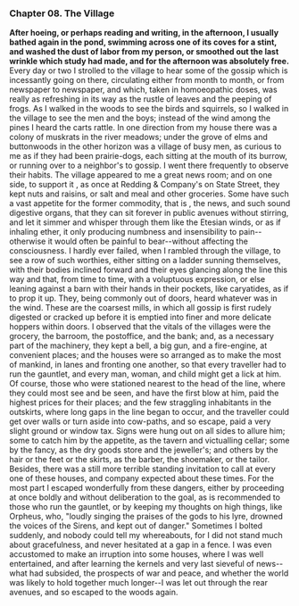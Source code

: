 ### Chapter 08. The Village

**After hoeing, or perhaps reading and writing, in the afternoon, I usually bathed again in the pond, swimming across one of its coves for a stint, and washed the dust of labor from my person, or smoothed out the last wrinkle which study had made, and for the afternoon was absolutely free.** Every day or two I strolled to the village to hear some of the gossip which is incessantly going on there, circulating either from month to month, or from newspaper to newspaper, and which, taken in homoeopathic doses, was really as refreshing in its way as the rustle of leaves and the peeping of frogs. As I walked in the woods to see the birds and squirrels, so I walked in the village to see the men and the boys; instead of the wind among the pines I heard the carts rattle. In one direction from my house there was a colony of muskrats in the river meadows; under the grove of elms and buttonwoods in the other horizon was a village of busy men, as curious to me as if they had been prairie-dogs, each sitting at the mouth of its burrow, or running over to a neighbor's to gossip. I went there frequently to observe their habits. The village appeared to me a great news room; and on one side, to support it , as once at Redding & Company's on State Street, they kept nuts and raisins, or salt and meal and other groceries. Some have such a vast appetite for the former commodity, that is , the news, and such sound digestive organs, that they can sit forever in public avenues without stirring, and let it simmer and whisper through them like the Etesian winds, or as if inhaling ether, it only producing numbness and insensibility to pain--otherwise it would often be painful to bear--without affecting the consciousness. I hardly ever failed, when I rambled through the village, to see a row of such worthies, either sitting on a ladder sunning themselves, with their bodies inclined forward and their eyes glancing along the line this way and that, from time to time, with a voluptuous expression, or else leaning against a barn with their hands in their pockets, like caryatides, as if to prop it up. They, being commonly out of doors, heard whatever was in the wind. These are the coarsest mills, in which all gossip is first rudely digested or cracked up before it is emptied into finer and more delicate hoppers within doors. I observed that the vitals of the villages were the grocery, the barroom, the postoffice, and the bank; and, as a necessary part of the machinery, they kept a bell, a big gun, and a fire-engine, at convenient places; and the houses were so arranged as to make the most of mankind, in lanes and fronting one another, so that every traveller had to run the gauntlet, and every man, woman, and child might get a lick at him. Of course, those who were stationed nearest to the head of the line, where they could most see and be seen, and have the first blow at him, paid the highest prices for their places; and the few straggling inhabitants in the outskirts, where long gaps in the line began to occur, and the traveller could get over walls or turn aside into cow-paths, and so escape, paid a very slight ground or window tax. Signs were hung out on all sides to allure him; some to catch him by the appetite, as the tavern and victualling cellar; some by the fancy, as the dry goods store and the jeweller's; and others by the hair or the feet or the skirts, as the barber, the shoemaker, or the tailor. Besides, there was a still more terrible standing invitation to call at every one of these houses, and company expected about these times. For the most part I escaped wonderfully from these dangers, either by proceeding at once boldly and without deliberation to the goal, as is recommended to those who run the gauntlet, or by keeping my thoughts on high things, like Orpheus, who, "loudly singing the praises of the gods to his lyre, drowned the voices of the Sirens, and kept out of danger." Sometimes I bolted suddenly, and nobody could tell my whereabouts, for I did not stand much about gracefulness, and never hesitated at a gap in a fence. I was even accustomed to make an irruption into some houses, where I was well entertained, and after learning the kernels and very last sieveful of news--what had subsided, the prospects of war and peace, and whether the world was likely to hold together much longer--I was let out through the rear avenues, and so escaped to the woods again.
